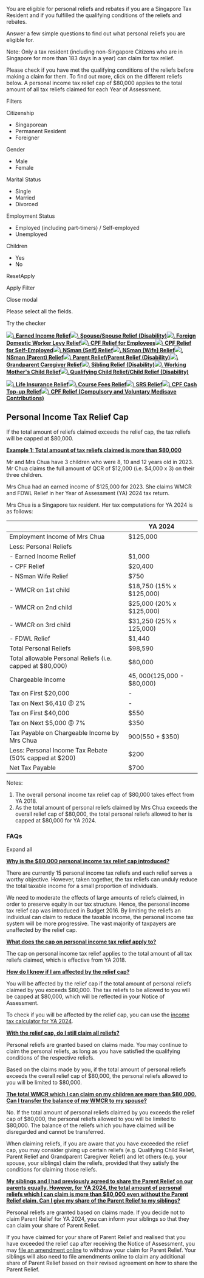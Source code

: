 You are eligible for personal reliefs and rebates if you are a Singapore Tax Resident and if you fulfilled the qualifying conditions of the reliefs and rebates.

Answer a few simple questions to find out what personal reliefs you are eligible for.

Note: Only a tax resident (including non-Singapore Citizens who are in Singapore for more than 183 days in a year) can claim for tax relief.

Please check if you have met the qualifying conditions of the reliefs before making a claim for them. To find out more, click on the different reliefs below. A personal income tax relief cap of $80,000 applies to the total amount of all tax reliefs claimed for each Year of Assessment.

Filters

Citizenship

- Singaporean
- Permanent Resident
- Foreigner

Gender

- Male
- Female

Marital Status

- Single
- Married
- Divorced

Employment Status

- Employed (including part-timers) / Self-employed
- Unemployed

Children

- Yes
- No

ResetApply

Apply Filter

Close modal

Please select all the fields.

Try the checker

[![](https://www.iras.gov.sg/images/default-source/assets/earned-income-relief.png?sfvrsn=d48e2807_1)\\
**Earned Income Relief**](https://www.iras.gov.sg/taxes/individual-income-tax/basics-of-individual-income-tax/tax-reliefs-rebates-and-deductions/tax-reliefs/earned-income-relief)[![](https://www.iras.gov.sg/images/default-source/assets/spouse-relief.png?sfvrsn=7ce019cc_1)\\
**Spouse/Spouse Relief (Disability)**](https://www.iras.gov.sg/taxes/individual-income-tax/basics-of-individual-income-tax/tax-reliefs-rebates-and-deductions/tax-reliefs/spouse-relief-spouse-relief-(disability))[![](https://www.iras.gov.sg/images/default-source/assets/fdwl-relief.png?sfvrsn=940139fe_1)\\
**Foreign Domestic Worker Levy Relief**](https://www.iras.gov.sg/taxes/individual-income-tax/basics-of-individual-income-tax/tax-reliefs-rebates-and-deductions/tax-reliefs/foreign-domestic-worker-levy-(fdwl)-relief)[![](https://www.iras.gov.sg/images/default-source/assets/cpf-relief-for-employees.png?sfvrsn=f168bc68_1)\\
**CPF Relief for Employees**](https://www.iras.gov.sg/taxes/individual-income-tax/basics-of-individual-income-tax/tax-reliefs-rebates-and-deductions/tax-reliefs/central-provident-fund(cpf)-relief-for-employees)[![](https://www.iras.gov.sg/images/default-source/assets/cpf-relief-for-self-employed.png?sfvrsn=d5326dc5_1)\\
**CPF Relief for Self-Employed**](https://www.iras.gov.sg/taxes/individual-income-tax/basics-of-individual-income-tax/tax-reliefs-rebates-and-deductions/tax-reliefs/central-provident-fund-(cpf)-relief-for-self-employed-employee-who-is-also-self-employed)[![](https://www.iras.gov.sg/images/default-source/assets/nsman-relief.png?sfvrsn=4ef707a9_1)\\
**NSman (Self) Relief**](https://www.iras.gov.sg/taxes/individual-income-tax/basics-of-individual-income-tax/tax-reliefs-rebates-and-deductions/tax-reliefs/nsman-relief-(self-wife-and-parent))[![](https://www.iras.gov.sg/images/default-source/assets/nsman-relief19421c2f-70b7-4761-8d73-40fd93f6a2d4.png?sfvrsn=34cabd57_1)\\
**NSman (Wife) Relief**](https://www.iras.gov.sg/taxes/individual-income-tax/basics-of-individual-income-tax/tax-reliefs-rebates-and-deductions/tax-reliefs/nsman-relief-(self-wife-and-parent))[![](https://www.iras.gov.sg/images/default-source/assets/nsman-relief1934f3e0-5363-4e4b-8862-247cf6c50c08.png?sfvrsn=e9aa7e0e_1)\\
**NSman (Parent) Relief**](https://www.iras.gov.sg/taxes/individual-income-tax/basics-of-individual-income-tax/tax-reliefs-rebates-and-deductions/tax-reliefs/nsman-relief-(self-wife-and-parent))[![](https://www.iras.gov.sg/images/default-source/assets/parent-relief.png?sfvrsn=c244c00f_1)\\
**Parent Relief/Parent Relief (Disability)**](https://www.iras.gov.sg/taxes/individual-income-tax/basics-of-individual-income-tax/tax-reliefs-rebates-and-deductions/tax-reliefs/parent-relief-parent-relief-(disability))[![](https://www.iras.gov.sg/images/default-source/assets/grandparent-caregiver-relief.png?sfvrsn=b862f3e5_1)\\
**Grandparent Caregiver Relief**](https://www.iras.gov.sg/taxes/individual-income-tax/basics-of-individual-income-tax/tax-reliefs-rebates-and-deductions/tax-reliefs/grandparent-caregiver-relief)[![](https://www.iras.gov.sg/images/default-source/assets/handicapped-brother-sister-relief.png?sfvrsn=b27dc33c_1)\\
**Sibling Relief (Disability)**](https://www.iras.gov.sg/taxes/individual-income-tax/basics-of-individual-income-tax/tax-reliefs-rebates-and-deductions/tax-reliefs/sibling-relief-(disability))[![](https://www.iras.gov.sg/images/default-source/assets/worker-mother's-child-relief.png?sfvrsn=545dd1d1_1)\\
**Working Mother's Child Relief**](https://www.iras.gov.sg/taxes/individual-income-tax/basics-of-individual-income-tax/tax-reliefs-rebates-and-deductions/tax-reliefs/working-mother's-child-relief-(wmcr))[![](https://www.iras.gov.sg/images/default-source/assets/child-relief.png?sfvrsn=13c6fbd3_1)\\
**Qualifying Child Relief/Child Relief (Disability)**](https://www.iras.gov.sg/taxes/individual-income-tax/basics-of-individual-income-tax/tax-reliefs-rebates-and-deductions/tax-reliefs/qualifying-child-relief-(qcr)-child-relief-(disability))

[![](https://www.iras.gov.sg/images/default-source/assets/life-insurance-relief.png?sfvrsn=257a7513_1)\\
**Life Insurance Relief**](https://www.iras.gov.sg/taxes/individual-income-tax/basics-of-individual-income-tax/tax-reliefs-rebates-and-deductions/tax-reliefs/life-insurance-relief)[![](https://www.iras.gov.sg/images/default-source/assets/course-fee-relief-pic.png?sfvrsn=2f70607_1)\\
**Course Fees Relief**](https://www.iras.gov.sg/taxes/individual-income-tax/basics-of-individual-income-tax/tax-reliefs-rebates-and-deductions/tax-reliefs/course-fees-relief)[![](https://www.iras.gov.sg/images/default-source/assets/srs-relief.png?sfvrsn=934d319d_1)\\
**SRS Relief**](https://www.iras.gov.sg/taxes/individual-income-tax/basics-of-individual-income-tax/tax-reliefs-rebates-and-deductions/tax-reliefs/supplementary-retirement-scheme-(srs)-relief)[![](https://www.iras.gov.sg/images/default-source/assets/cpf-cash-top-up-relief.png?sfvrsn=1f147325_1)\\
**CPF Cash Top-up Relief**](https://www.iras.gov.sg/taxes/individual-income-tax/basics-of-individual-income-tax/tax-reliefs-rebates-and-deductions/tax-reliefs/central-provident-fund-(cpf)-cash-top-up-relief)[![](https://www.iras.gov.sg/images/default-source/assets/medisave-contributions.png?sfvrsn=f02bca39_1)\\
**CPF Relief (Compulsory and Voluntary Medisave Contributions)**](https://www.iras.gov.sg/taxes/individual-income-tax/basics-of-individual-income-tax/tax-reliefs-rebates-and-deductions/tax-reliefs/compulsory-and-voluntary-medisave-contributions)

## Personal Income Tax Relief Cap

If the total amount of reliefs claimed exceeds the relief
cap, the tax reliefs will be capped at $80,000.

[**Example 1: Total amount of tax reliefs claimed is more than $80,000**](https://www.iras.gov.sg/taxes/individual-income-tax/basics-of-individual-income-tax/tax-reliefs-rebates-and-deductions/tax-reliefs#example-1--total-amount-of-tax-reliefs-claimed-is-more-than--80-000)

Mr and Mrs Chua have 3 children who were 8, 10 and 12 years old in 2023. Mr Chua claims the full amount of QCR of $12,000 (i.e. $4,000 x 3) on their three children.

Mrs Chua had an earned income of $125,000 for 2023. She claims WMCR and FDWL Relief in her Year of Assessment (YA) 2024 tax return.

Mrs Chua is a Singapore tax resident. Her tax computations for YA 2024 is as follows:

|  | YA 2024 |
| --- | --- |
| Employment Income of Mrs Chua | $125,000 |
| Less: Personal Reliefs |  |
| \- Earned Income Relief | $1,000 |
| \- CPF Relief | $20,400 |
| \- NSman Wife Relief | $750 |
| \- WMCR on 1st child | $18,750 (15% x $125,000) |
| \- WMCR on 2nd child | $25,000 (20% x $125,000) |
| \- WMCR on 3rd child | $31,250 (25% x 125,000) |
| \- FDWL Relief | $1,440 |
| Total Personal Reliefs | $98,590 |
| Total allowable Personal Reliefs (i.e. capped at $80,000) | $80,000 |
| Chargeable Income | $45,000 ($125,000 - $80,000) |
| Tax on First $20,000 | - |
| Tax on Next $6,410 @ 2% | - |
| Tax on First $40,000 | $550 |
| Tax on Next $5,000 @ 7% | $350 |
| Tax Payable on Chargeable Income by Mrs Chua | $900 ($550 + $350) |
| Less: Personal Income Tax Rebate (50% capped at $200) | $200 |
| Net Tax Payable | $700 |

Notes:

1. The overall personal income tax relief cap of $80,000 takes effect from YA 2018.
2. As the total amount of personal reliefs claimed by Mrs Chua exceeds the overall relief cap of $80,000, the total personal reliefs allowed to her is capped at $80,000 for YA 2024.

### FAQs

Expand all

[**Why is the $80,000 personal income tax relief cap introduced?**](https://www.iras.gov.sg/taxes/individual-income-tax/basics-of-individual-income-tax/tax-reliefs-rebates-and-deductions/tax-reliefs#why-is-the--80-000-personal-income-tax-relief-cap-introduced-)

There are currently 15 personal income tax reliefs and each relief serves a worthy objective. However, taken together, the tax reliefs can unduly reduce the total taxable income for a small proportion of individuals.

We need to moderate the effects of large amounts of reliefs claimed, in order to preserve equity in our tax structure. Hence, the personal income tax relief cap was introduced in Budget 2016. By limiting the reliefs an individual can claim to reduce the taxable income, the personal income tax system will be more progressive. The vast majority of taxpayers are unaffected by the relief cap.

[**What does the cap on personal income tax relief apply to?**](https://www.iras.gov.sg/taxes/individual-income-tax/basics-of-individual-income-tax/tax-reliefs-rebates-and-deductions/tax-reliefs#what-does-the-cap-on-personal-income-tax-relief-apply-to-)

The cap on personal income tax relief applies to the total amount of all tax reliefs claimed, which is effective from YA 2018.

[**How do I know if I am affected by the relief cap?**](https://www.iras.gov.sg/taxes/individual-income-tax/basics-of-individual-income-tax/tax-reliefs-rebates-and-deductions/tax-reliefs#how-do-i-know-if-i-am-affected-by-the-relief-cap-)

You will be affected by the relief cap if the total amount of personal reliefs claimed by you exceeds $80,000. The tax reliefs to be allowed to you will be capped at $80,000, which will be reflected in your Notice of Assessment.

To check if you will be affected by the relief cap, you can use the [income tax calculator for YA 2024](https://www.iras.gov.sg/quick-links/calculators).

[**With the relief cap, do I still claim all reliefs?**](https://www.iras.gov.sg/taxes/individual-income-tax/basics-of-individual-income-tax/tax-reliefs-rebates-and-deductions/tax-reliefs#with-the-relief-cap--do-i-still-claim-all-reliefs-)

Personal reliefs are granted based on claims made. You may continue to claim the personal reliefs, as long as you have satisfied the qualifying conditions of the respective reliefs.

Based on the claims made by you, if the total amount of personal reliefs exceeds the overall relief cap of $80,000, the personal reliefs allowed to you will be limited to $80,000.

[**The total WMCR which I can claim on my children are more than $80,000. Can I transfer the balance of my WMCR to my spouse?**](https://www.iras.gov.sg/taxes/individual-income-tax/basics-of-individual-income-tax/tax-reliefs-rebates-and-deductions/tax-reliefs#the-total-wmcr-which-i-can-claim-on-my-children-are-more-than--80-000--can-i-transfer-the-balance-of-my-wmcr-to-my-spouse-)

No. If the total amount of personal reliefs claimed by you exceeds the relief cap of $80,000, the personal reliefs allowed to you will be limited to $80,000. The balance of the reliefs which you have claimed will be disregarded and cannot be transferred.

When claiming reliefs, if you are aware that you have exceeded the relief cap, you may consider giving up certain reliefs (e.g. Qualifying Child Relief, Parent Relief and Grandparent Caregiver Relief) and let others (e.g. your spouse, your
siblings) claim the reliefs, provided that they satisfy the conditions for claiming those reliefs.

[**My siblings and I had previously agreed to share the Parent Relief on our parents equally. However, for YA 2024, the total amount of personal reliefs which I can claim is more than $80,000 even without the Parent Relief claim. Can I give my share of the Parent Relief to my siblings?**](https://www.iras.gov.sg/taxes/individual-income-tax/basics-of-individual-income-tax/tax-reliefs-rebates-and-deductions/tax-reliefs#my-siblings-and-i-had-previously-agreed-to-share-the-parent-relief-on-our-parents-equally--however--for-ya-2024--the-total-amount-of-personal-reliefs-which-i-can-claim-is-more-than--80-000-even-without-the-parent-relief-claim--can-i-give-my-share-of-the-parent-relief-to-my-siblings-)

Personal reliefs are granted based on claims made. If you decide not to claim Parent Relief for YA 2024, you can inform your siblings so that they can claim your share of Parent Relief.

If you have claimed for your share of Parent Relief and realised that you have exceeded the relief cap after receiving the Notice of Assessment, you may [file an amendment online](https://mytax.iras.gov.sg/login/selection "myTax Portal") to withdraw your claim for Parent Relief. Your siblings will also need to file amendments online to claim any additional share of Parent Relief based
on their revised agreement on how to share the Parent Relief.
